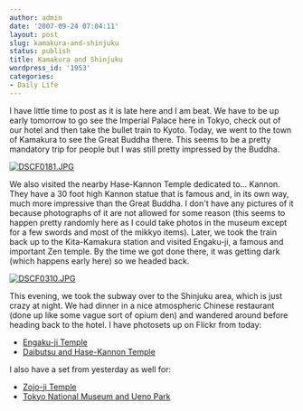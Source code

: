```yaml
---
author: admin
date: '2007-09-24 07:04:11'
layout: post
slug: kamakura-and-shinjuku
status: publish
title: Kamakura and Shinjuku
wordpress_id: '1953'
categories:
- Daily Life
---
```


I have little time to post as it is late here and I am beat. We have to
be up early tomorrow to go see the Imperial Palace here in Tokyo, check
out of our hotel and then take the bullet train to Kyoto. Today, we went
to the town of Kamakura to see the Great Buddha there. This seems to be
a pretty mandatory trip for people but I was still pretty impressed by
the Buddha.

[![DSCF0181.JPG](http://farm2.static.flickr.com/1358/1432338800_683a5cb65d.jpg)](http://www.flickr.com/photos/albill/1432338800/ "Photo Sharing")

We also visited the nearby Hase-Kannon Temple dedicated to... Kannon.
They have a 30 foot high Kannon statue that is famous and, in its own
way, much more impressive than the Great Buddha. I don't have any
pictures of it because photographs of it are not allowed for some reason
(this seems to happen pretty randomly here as I could take photos in the
museum except for a few swords and most of the mikkyo items). Later, we
took the train back up to the Kita-Kamakura station and visited
Engaku-ji, a famous and important Zen temple. By the time we got done
there, it was getting dark (which happens early here) so we headed back.

[![DSCF0310.JPG](http://farm2.static.flickr.com/1406/1431623881_be722f1218.jpg)](http://www.flickr.com/photos/albill/1431623881/ "Photo Sharing")

This evening, we took the subway over to the Shinjuku area, which is
just crazy at night. We had dinner in a nice atmospheric Chinese
restaurant (done up like some vague sort of opium den) and wandered
around before heading back to the hotel. I have photosets up on Flickr
from today:

-   [Engaku-ji
    Temple](http://www.flickr.com/photos/albill/sets/72157602142344183/)
-   [Daibutsu and Hase-Kannon
    Temple](http://www.flickr.com/photos/albill/sets/72157602131669790/)

I also have a set from yesterday as well for:

-   [Zojo-ji
    Temple](http://www.flickr.com/photos/albill/sets/72157602130488005/)
-   [Tokyo National Museum and Ueno
    Park](http://www.flickr.com/photos/albill/sets/72157602128590871/)

